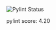 ![Pylint Status](https://github.com/1mr124/E-memory/actions/workflows/pylint.yml/badge.svg)

pylint score: 4.20


